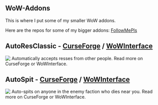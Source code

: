 ## WoW-Addons
This is where I put some of my smaller WoW addons. 

Here are the repos for some of my bigger addons: [FollowMePls](https://github.com/techiew/FollowMePls)

## AutoResClassic - [CurseForge](https://www.curseforge.com/wow/addons/autoresclassic) / [WoWInterface](https://www.wowinterface.com/downloads/info25526-AutoResClassic.html)

<div>
  <img align="top" src="https://github.com/techiew/WoW-Addons/blob/master/AutoResClassic/AutoResClassic%20icon.jpg"/>
  Automatically accepts resses from other people. Read more on CurseForge or WoWInterface.
</div>

## AutoSpit - [CurseForge](https://www.curseforge.com/wow/addons/autospit) / [WoWInterface](https://www.wowinterface.com/downloads/info25528-AutoSpit.html)

<div>
  <img align="top" src="https://github.com/techiew/WoW-Addons/blob/master/AutoSpit/AutoSpit%20icon.jpg"/>
  Auto-spits on anyone in the enemy faction who dies near you. Read more on CurseForge or WoWInterface.
</div>
